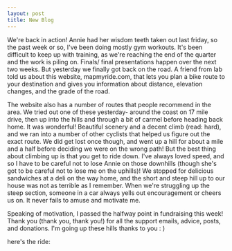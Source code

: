 ```yaml
---
layout: post
title: New Blog 
---
```


We're back in action! Annie had her wisdom teeth taken out last friday, so the past week or so, I've been doing mostly gym workouts. It's been difficult to keep up with training, as we're reaching the end of the quarter and the work is piling on. Finals/ final presentations happen over the next two weeks. But yesterday we finally got back on the road. A friend from lab told us about this website, mapmyride.com, that lets you plan a bike route to your destination and gives you information
about distance, elevation changes, and the grade of the road.  

The website also has a number of routes that people recommend in the area. We tried out one of these yesterday- around the coast on 17 mile drive, then up into the hills and through a bit of carmel before heading back home. It was wonderful! Beautiful scenery and a decent climb (read: hard), and we ran into a number of other cyclists that helped us figure out the exact route. We did get lost once though, and went up a hill for about a mile and a half before deciding we were on the wrong path!
But the best thing about climbing up is that you get to ride down. I've always loved speed, and so I have to be careful not to lose Annie on those downhills (though she's got to be careful not to lose me on the uphills)! We stopped for delicious sandwiches at a deli on the way home, and the short and steep hill up to our house was not as terrible as I remember. When we're struggling up the steep section, someone in a car always yells out encouragement or cheers us on. It never fails to amuse
and motivate me.

Speaking of motivation, I passed the halfway point in fundraising this week! Thank you (thank you, thank you!) for all the support emails, advice, posts, and donations. I'm going up these hills thanks to you : )

here's the ride:

